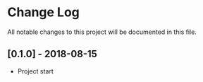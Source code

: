 # Change Log
All notable changes to this project will be documented in this file.

## [0.1.0] - 2018-08-15
- Project start

